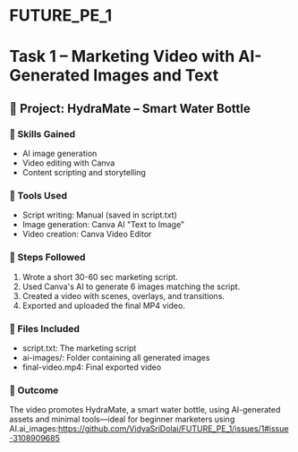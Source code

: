 # FUTURE_PE_1
# Task 1 – Marketing Video with AI-Generated Images and Text

## 📌 Project: HydraMate – Smart Water Bottle

### 🧠 Skills Gained
- AI image generation
- Video editing with Canva
- Content scripting and storytelling

### 🔧 Tools Used
- Script writing: Manual (saved in script.txt)
- Image generation: Canva AI "Text to Image"
- Video creation: Canva Video Editor

### 📝 Steps Followed
1. Wrote a short 30-60 sec marketing script.
2. Used Canva's AI to generate 6 images matching the script.
3. Created a video with scenes, overlays, and transitions.
4. Exported and uploaded the final MP4 video.

### 📂 Files Included
- script.txt: The marketing script
- ai-images/: Folder containing all generated images
- final-video.mp4: Final exported video

### 🔗 Outcome
The video promotes HydraMate, a smart water bottle, using AI-generated assets and minimal tools—ideal for beginner marketers using AI.ai_images:https://github.com/VidyaSriDolai/FUTURE_PE_1/issues/1#issue-3108909685
